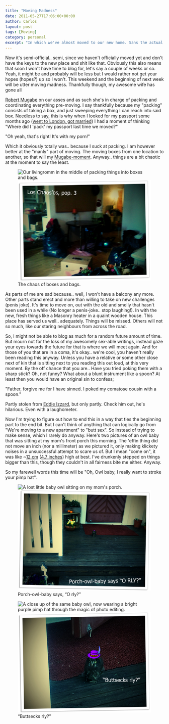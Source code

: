 ```yaml
---
title: "Moving Madness"
date: 2011-05-27T17:06:00+00:00
author: Carlos
layout: post
tags: [Moving]
category: personal
excerpt: "In which we've almost moved to our new home. Sans the actual moving and the actual keys."
---
```

Now it's semi-official.. semi, since we haven't officially moved yet and don't have the keys to the new place and shit like that. Obviously this also means that soon I won't have time to blog for, let's say a couple of weeks or so. Yeah, it might be and probably will be less but I would rather not get your hopes (hopes?) up so I won't. This weekend and the beginning of next week will be utter moving madness. Thankfully though, my awesome wife has gone all 

[Robert Mugabe](http://en.wikipedia.org/wiki/Robert_Mugabe) on our asses and as such she's in charge of packing and coordinating everything pre-moving. I say thankfully because my "packing" consists of taking a box, and just sweeping everything I can reach into said box. Needless to say, this is why when I looked for my passport some months ago ([went to London, got married](http://fiinixdesign.blogspot.com/2011/02/luckiest-fob-in-worlds.html)) I had a moment of thinking "Where did I 'pack' my passport last time we moved?"

"Oh yeah, that's right! It's with my porn!"

Which it obviously totally was.. because I suck at packing. I am however better at the "manly" part of moving. The moving boxes from one location to another, so that will my [Mugabe-moment](http://cdn.chillnite.com/wp-content/uploads/2007/11/mugabe.jpg). Anyway.. things are a bit chaotic at the moment to say the least.

<figure>
    <img class="js-lazy-load" data-original="/assets/posts/2011/05/pop3.png" alt="Our livingromm in the middle of packing things into boxes and bags.">
  <noscript>
    <img src="/assets/posts/2011/05/pop3.png" alt="Our livingromm in the middle of packing things into boxes and bags.">
  </noscript>
  <figcaption>The chaos of boxes and bags.</figcaption>
</figure>

As parts of me are sad because.. well, I won't have a balcony any more. Other parts stand erect and more than willing to take on new challenges (penis joke). It's time to move on, out with the old and smelly that hasn't been used in a while (No longer a penis-joke.. stop laughing!). In with the new, fresh things like a Masonry heater in a quaint wooden house. This place has served us well.. adequately. Things will be missed. Others will not so much, like our staring neighbours from across the road.

So, I might not be able to blog as much for a random future amount of time. But mourn not for the loss of my awesomely sex-able writings, instead gaze your eyes towards the future for that is where we will meet again. And for those of you that are in a coma, it's okay.. we're cool, you haven't really been reading this anyway. Unless you have a relative or some other close next of kin that is sitting next to you reading this out loud, at this very moment. By the off chance that you are.. Have you tried poking them with a sharp stick? Oh, not funny? What about a blunt instrument like a spoon? At least then you would have an original sin to confess;

"Father, forgive me for I have sinned. I poked my comatose cousin with a spoon."

Partly stolen from [Eddie Izzard](http://www.youtube.com/watch?v=9v799OVORFY), but only partly. Check him out, he's hilarious. Even with a laughometer.

Now I'm trying to figure out how to end this in a way that ties the beginning part to the end bit. But I can't think of anything that can logically go from "We're moving to a new apartment" to "butt sex". So instead of trying to make sense, which I rarely do anyway. Here's two pictures of an owl baby that was sitting at my mom's front porch this morning. The 'effin thing did not move an inch (nor a millimeter) as we pictured it, only making klickety noises in a unsuccessful attempt to scare us of. But I mean "come on", it was like ~[12 cm](http://en.wikipedia.org/wiki/Metric_system) ([4.7 inches](http://en.wikipedia.org/wiki/Imperial_measurement)) high at best. I've drunkenly stepped on things bigger than this, though they couldn't in all fairness bite me either. Anyway.

So my farewell words this time will be "Oh, Owl baby, I really want to stroke your pimp hat".

<figure>
    <img class="js-lazy-load" data-original="/assets/posts/2011/05/orly.png" alt="A lost little baby owl sitting on my mom's porch.">
  <noscript>
    <img src="/assets/posts/2011/05/orly.png" alt="A lost little baby owl sitting on my mom's porch.">
  </noscript>
  <figcaption>Porch-owl-baby says, “O rly?”</figcaption>
</figure>

<figure>
    <img class="js-lazy-load" data-original="/assets/posts/2011/05/buttsecks-rly.png" alt="A close up of the same baby owl, now wearing a bright purple pimp hat through the magic of photo editing.">
  <noscript>
    <img src="/assets/posts/2011/05/buttsecks-rly.png" alt="A close up of the same baby owl, now wearing a bright purple pimp hat through the magic of photo editing.">
  </noscript>
  <figcaption>“Buttsecks rly?”</figcaption>
</figure>